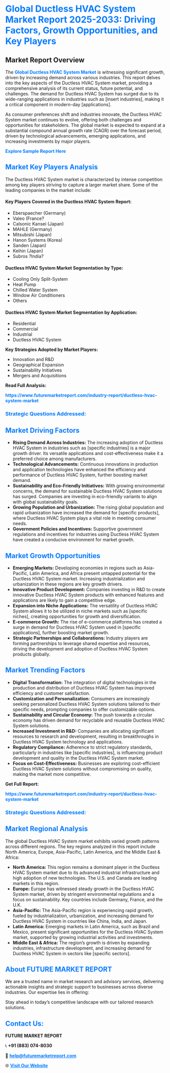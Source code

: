 <h1 style="color: #007BFF;">Global Ductless HVAC System Market Report 2025-2033: Driving Factors, Growth Opportunities, and Key Players</h1>

<section id="overview">
<h2>Market Report Overview</h2>
<p>The <a href="https://www.futuremarketreport.com/industry-report/ductless-hvac-system-market" style="color: #007BFF; text-decoration: none;"><strong>Global Ductless HVAC System Market</strong></a> is witnessing significant growth, driven by increasing demand across various industries. This report delves into the key aspects of the Ductless HVAC System market, providing a comprehensive analysis of its current status, future potential, and challenges. The demand for Ductless HVAC System has surged due to its wide-ranging applications in industries such as [insert industries], making it a critical component in modern-day [applications].</p>
<p>As consumer preferences shift and industries innovate, the Ductless HVAC System market continues to evolve, offering both challenges and opportunities for stakeholders. The global market is expected to expand at a substantial compound annual growth rate (CAGR) over the forecast period, driven by technological advancements, emerging applications, and increasing investments by major players.</p>
</section>

<section id="overview">
<p><a href="https://www.futuremarketreport.com/request-sample/reportId=108119" style="color: #007BFF; text-decoration: none;"><strong>Explore Sample Report Here</strong></a></p>
</section>

<section id="key-players">
<h2 style="color: #007BFF;">Market Key Players Analysis</h2>
<p>The Ductless HVAC System market is characterized by intense competition among key players striving to capture a larger market share. Some of the leading companies in the market include:</p>
<h4>Key Players Covered in the Ductless HVAC System Report:</h4>
<ul><li>Eberspaecher (Germany)</li><li>Valeo (France?</li><li>Calsonic Kansei (Japan)</li><li>MAHLE (Germany)</li><li>Mitsubishi (Japan)</li><li>Hanon Systems (Korea)</li><li>Sanden (Japan)</li><li>Keihin (Japan)</li><li>Subros ?India?</li></ul>
<h4>Ductless HVAC System Market Segmentation by Type:</h4>
<ul><li>Cooling Only Split-System</li><li>Heat Pump</li><li>Chilled Water System</li><li>Window Air Conditioners</li><li>Others</li></ul>

<h4>Ductless HVAC System Market Segmentation by Application:</h4>
<ul><li>Residential</li><li>Commercial</li><li>Industrial</li><li>Ductless HVAC System</li></ul>
<p><strong>Key Strategies Adopted by Market Players:</strong></p>
<ul>
<li>Innovation and R&D</li>
<li>Geographical Expansion</li>
<li>Sustainability Initiatives</li>
<li>Mergers and Acquisitions</li>
</ul>
</section>

<section>
<p><strong>Read Full Analysis: </strong></p><a href="https://www.futuremarketreport.com/industry-report/ductless-hvac-system-market" style="color: #007BFF; text-decoration: none;"><strong>https://www.futuremarketreport.com/industry-report/ductless-hvac-system-market</strong></a>
<h3 style="color: #007BFF;">Strategic Questions Addressed:</h3>
</section>

<section id="driving-factors">
<h2 style="color: #007BFF;">Market Driving Factors</h2>
<ul>
<li><strong>Rising Demand Across Industries:</strong> The increasing adoption of Ductless HVAC System in industries such as [specific industries] is a major growth driver. Its versatile applications and cost-effectiveness make it a preferred choice among manufacturers.</li>
<li><strong>Technological Advancements:</strong> Continuous innovations in production and application technologies have enhanced the efficiency and performance of Ductless HVAC System, further boosting market demand.</li>
<li><strong>Sustainability and Eco-Friendly Initiatives:</strong> With growing environmental concerns, the demand for sustainable Ductless HVAC System solutions has surged. Companies are investing in eco-friendly variants to align with global sustainability goals.</li>
<li><strong>Growing Population and Urbanization:</strong> The rising global population and rapid urbanization have increased the demand for [specific products], where Ductless HVAC System plays a vital role in meeting consumer needs.</li>
<li><strong>Government Policies and Incentives:</strong> Supportive government regulations and incentives for industries using Ductless HVAC System have created a conducive environment for market growth.</li>
</ul>
</section>

<section id="growth-opportunities">
<h2 style="color: #007BFF;">Market Growth Opportunities</h2>
<ul>
<li><strong>Emerging Markets:</strong> Developing economies in regions such as Asia-Pacific, Latin America, and Africa present untapped potential for the Ductless HVAC System market. Increasing industrialization and urbanization in these regions are key growth drivers.</li>
<li><strong>Innovative Product Development:</strong> Companies investing in R&D to create innovative Ductless HVAC System products with enhanced features and applications are likely to gain a competitive edge.</li>
<li><strong>Expansion into Niche Applications:</strong> The versatility of Ductless HVAC System allows it to be utilized in niche markets such as [specific niches], creating opportunities for growth and diversification.</li>
<li><strong>E-commerce Growth:</strong> The rise of e-commerce platforms has created a surge in demand for Ductless HVAC System used in [specific applications], further boosting market growth.</li>
<li><strong>Strategic Partnerships and Collaborations:</strong> Industry players are forming partnerships to leverage shared expertise and resources, driving the development and adoption of Ductless HVAC System products globally.</li>
</ul>
</section>

<section id="trending-factors">
<h2 style="color: #007BFF;">Market Trending Factors</h2>
<ul>
<li><strong>Digital Transformation:</strong> The integration of digital technologies in the production and distribution of Ductless HVAC System has improved efficiency and customer satisfaction.</li>
<li><strong>Customization and Personalization:</strong> Consumers are increasingly seeking personalized Ductless HVAC System solutions tailored to their specific needs, prompting companies to offer customizable options.</li>
<li><strong>Sustainability and Circular Economy:</strong> The push towards a circular economy has driven demand for recyclable and reusable Ductless HVAC System solutions.</li>
<li><strong>Increased Investment in R&D:</strong> Companies are allocating significant resources to research and development, resulting in breakthroughs in Ductless HVAC System technology and applications.</li>
<li><strong>Regulatory Compliance:</strong> Adherence to strict regulatory standards, particularly in industries like [specific industries], is influencing product development and quality in the Ductless HVAC System market.</li>
<li><strong>Focus on Cost-Effectiveness:</strong> Businesses are exploring cost-efficient Ductless HVAC System solutions without compromising on quality, making the market more competitive.</li>
</ul>
</section>

<section>
<p><strong>Get Full Report: </strong></p><a href="https://www.futuremarketreport.com/industry-report/ductless-hvac-system-market" style="color: #007BFF; text-decoration: none;"><strong>https://www.futuremarketreport.com/industry-report/ductless-hvac-system-market</strong></a>
<h3 style="color: #007BFF;">Strategic Questions Addressed:</h3>
</section>


<section id="regional-analysis">
<h2 style="color: #007BFF;">Market Regional Analysis</h2>
<p>The global Ductless HVAC System market exhibits varied growth patterns across different regions. The key regions analyzed in this report include North America, Europe, Asia-Pacific, Latin America, and the Middle East & Africa:</p>
<ul>
<li><strong>North America:</strong> This region remains a dominant player in the Ductless HVAC System market due to its advanced industrial infrastructure and high adoption of new technologies. The U.S. and Canada are leading markets in this region.</li>
<li><strong>Europe:</strong> Europe has witnessed steady growth in the Ductless HVAC System market, driven by stringent environmental regulations and a focus on sustainability. Key countries include Germany, France, and the U.K.</li>
<li><strong>Asia-Pacific:</strong> The Asia-Pacific region is experiencing rapid growth, fueled by industrialization, urbanization, and increasing demand for Ductless HVAC System in countries like China, India, and Japan.</li>
<li><strong>Latin America:</strong> Emerging markets in Latin America, such as Brazil and Mexico, present significant opportunities for the Ductless HVAC System market, supported by growing industrial activities and investments.</li>
<li><strong>Middle East & Africa:</strong> The region’s growth is driven by expanding industries, infrastructure development, and increasing demand for Ductless HVAC System in sectors like [specific sectors].</li>
</ul>
</section>

<footer>
<h2 style="color: #007BFF;">About FUTURE MARKET REPORT</h2>
<p>We are a trusted name in market research and advisory services, delivering actionable insights and strategic support to businesses across diverse industries. Our expertise lies in offering:</p>

<p>Stay ahead in today’s competitive landscape with our tailored research solutions.</p>

<h2 style="color: #007BFF;">Contact Us:</h2>
<p><strong>FUTURE MARKET REPORT</strong></p>
<p>📞 <strong>+91 (883) 074-8030</strong></p>
<p>📧 <strong><a href="mailto:help@futuremarketreport.com" style="color: #007BFF;">help@futuremarketreport.com</a></strong></p>
<p>🌐 <strong><a href="https://www.futuremarketreport.com/" style="color: #007BFF;">Visit Our Website</a></strong></p>
</footer>